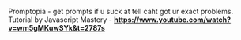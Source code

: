 Promptopia - get prompts if u suck at tell caht got ur exact problems. Tutorial by Javascript Mastery - <b>https://www.youtube.com/watch?v=wm5gMKuwSYk&t=2787s</b>
